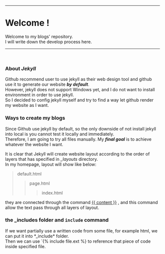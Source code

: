 ***
# Welcome !
Welcome to my blogs' repository.   
I will write down the develop process here.  
***
<br>

### About ***Jekyll***
Github recommend user to use jekyll as their web design tool and github use it to generate our website ***by default***. <br>
However, jekyll does not support Windows yet, and I do not want to install environment in order to use jekyll.<br>
So I decided to config jekyll myself and try to find a way let github render my website as I want.

### Ways to create my blogs
Since Github use jekyll by default, so the only downside of not install jekyll into local is you cannot test it locally and immediately. <br>
Therefore, I am going to try all files manually. My ***final goal*** is to achieve whatever the website I want. <br>
<p>
It is clear that Jekyll will create website layout according to the order of layers that has specified in <i>_layouts</i> directory.<br>
In my homepage, layout will show like below:

>default.html
>>page.html
>>>index.html

they are connected through the command 
[{{ content }}](https://jekyllrb.com/tutorials/convert-site-to-jekyll/#2-identify-the-content-part-of-the-layout)
, and this command allow the text pass through all layers of layout.
</p>

### the _includes folder and `include` command
<p>
If we want partially use a written code from some file, for example html, we can put it into *_include* folder. <br>
Then we can use `{% include file.ext %} to reference that piece of code inside specified file.
</p>
